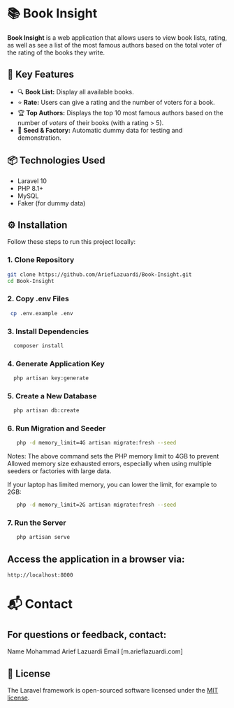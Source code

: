 # 📚 Book Insight

**Book Insight** is a web application that allows users to view book lists,
rating, as well as see a list of the most famous authors based on the total voter of the
rating of the books they write.

## 🚀 Key Features

-   🔍 **Book List:** Display all available books.
-   ⭐ **Rate:** Users can give a rating and the number of voters for a book.
-   🏆 **Top Authors:** Displays the top 10 most famous authors based on the number of _voters_ of their books (with a rating > 5).
-   🧪 **Seed & Factory:** Automatic dummy data for testing and demonstration.

## 📦 Technologies Used

-   Laravel 10
-   PHP 8.1+
-   MySQL
-   Faker (for dummy data)

## ⚙️ Installation

Follow these steps to run this project locally:

### 1. Clone Repository

```bash
git clone https://github.com/AriefLazuardi/Book-Insight.git
cd Book-Insight
```

### 2. Copy .env Files

```bash
 cp .env.example .env
```

### 3. Install Dependencies

```bash
  composer install
```

### 4. Generate Application Key

```bash
  php artisan key:generate
```

### 5. Create a New Database

```bash
  php artisan db:create
```

### 6. Run Migration and Seeder

```bash
   php -d memory_limit=4G artisan migrate:fresh --seed
```

Notes: The above command sets the PHP memory limit to 4GB to prevent Allowed memory size exhausted errors, especially when using multiple seeders or factories with large data.

If your laptop has limited memory, you can lower the limit, for example to 2GB:

```bash
   php -d memory_limit=2G artisan migrate:fresh --seed
```

### 7. Run the Server

```bash
   php artisan serve
```

## Access the application in a browser via:

```
http://localhost:8000
```

# 📬 Contact

## For questions or feedback, contact:

Name Mohammad Arief Lazuardi
Email [m.arieflazuardi.com]

## 📄 License

The Laravel framework is open-sourced software licensed under the [MIT license](https://opensource.org/licenses/MIT).
